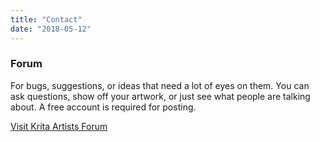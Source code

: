 ```yaml
---
title: "Contact"
date: "2018-05-12"
---
```


### Forum

For bugs, suggestions, or ideas that need a lot of eyes on them. You can ask questions, show off your artwork, or just see what people are talking about. A free account is required for posting.

[Visit Krita Artists Forum](https://krita-artists.org/)
